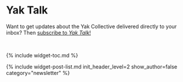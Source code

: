 ---
---
# Yak Talk

Want to get updates about the Yak Collective delivered directly to your inbox? Then [subscribe to *Yak Talk*!](https://yakcollective.substack.com/)

<br>

{% include widget-toc.md %}

{% include widget-post-list.md init_header_level=2 show_author=false category="newsletter" %}
